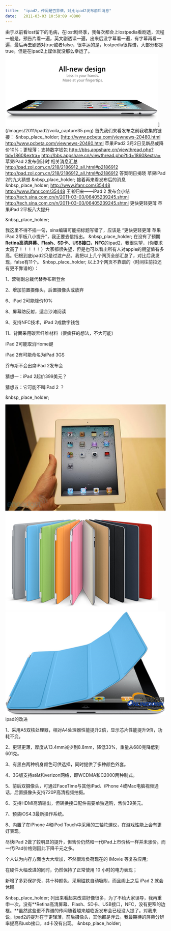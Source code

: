 ```yaml
---
title:  "ipad2，传闻是否靠谱，对比ipad2发布前后消息"
date:   2011-03-03 10:58:09 +0800
---
```


由于以前看lost留下的毛病，在lost剧终季，我每次都会上lostpedia看剧透，流程一般是，预告片看一遍，英文剧透读一遍，出来后没字幕看一遍，有字幕再看一遍，最后再去剧透对true或者false，很幸运的是，lostpedia很靠谱，大部分都是true。但是在ipad2上媒体就没那么幸运了。 ![voila_capture35](/images/2011/ipad2/voila_capture35.png)](/images/2011/ipad2/voila_capture35.png) 首先我们来看发布之前我收集的链接： &nbsp_place_holder; [http://www.pcbeta.com/viewnews-20480.html  http://www.pcbeta.com/viewnews-20480.html 苹果iPad2 3月2日见新品或降价10%；更轻薄；支持数字钱包 http://bbs.appshare.cn/viewthread.php?tid=1860&extra=  http://bbs.appshare.cn/viewthread.php?tid=1860&extra= 苹果iPad 2发布倒计时 相关消息汇总 http://pad.zol.com.cn/218/2186912_all.html#p2186912  http://pad.zol.com.cn/218/2186912_all.html#p2186912 答案明日揭晓 苹果iPad 2的九大猜想 &nbsp_place_holder; 接着再来看发布后的消息 &nbsp_place_holder; http://www.ifanr.com/35448  http://www.ifanr.com/35448 王者归来——iPad 2 发布会小结 http://tech.sina.com.cn/n/2011-03-03/06405239245.shtml  http://tech.sina.com.cn/n/2011-03-03/06405239245.shtml 更快更轻更薄 苹果iPad 2平板八大提升 

&nbsp_place_holder;

我这里不得不插一句，sina编辑可能把标题写错了，应该是 “更快更轻更薄 苹果iPad 2平板八小提升”，我正要去信指出。 &nbsp_place_holder; 在没有了预期**Retina高清屏幕、Flash、SD卡、USB接口，NFC**的ipad2，我很失望，（你要求太高了！！！！！）大家都很失望，但是也可以看出所有人对apple的期望值有多高。归根到底ipad2只是过渡产品。我把以上几个网页全部汇总了，对比后我发现，false有11个。 &nbsp_place_holder; 以上3个网页不靠谱的（时间往前拉还有更不靠谱的）： 

1、营销副总裁代替乔布斯登台

2、增加前置摄像头，后置摄像头或放弃

6、iPad 2可能降价10%

8、屏幕防反射，适合沙滩阅读

9、支持NFC技术，iPad 2成数字钱包

11、背面采用碳素纤维材料（很疯狂的想法，不大可能）

iPad 2可能取消Home键

iPad 2有可能命名为iPad 3GS

乔布斯不会出席iPad 2发布会

猜想一：iPad 2起价399美元？

猜想五：它可能不叫iPad 2 ？

&nbsp_place_holder;

![ipad2hands9ssssss](/images/2011/ipad2/ipad2hands9ssssss.jpg) ![voila_capture36](/images/2011/ipad2/voila_capture36.png) ![1299117708805](/images/2011/ipad2/1299117708805.png) ipad的改进 

1、采用A5双核处理器，相对A4处理器性能提升2倍，显示芯片性能提升9倍，功耗不变。

2、更轻更薄，厚度从13.4mm减少到8.8mm，降低33%，重量从680克降低到601克。

3、有黑白两种机身颜色可供选择，同时提供了多种颜色外套。

4、3G版支持at&t和verizon网络，即WCDMA和C2000两种制式。

5、前后双摄像头，可通过FaceTime与其他iPad、iPhone 4或Mac电脑视频通话，后置摄像头支持720P高清视频拍摄。

6、支持HDMI高清输出，但转换接口配件需要单独选购，售价39美元。

7、预装iOS4.3最新操作系统。

8、内置了在iPhone 4和iPod Touch中采用的三轴陀螺仪，在游戏性能上会有更好表现。

尽快iPad 2做了较明显的提升，但售价仍然和一代iPad上市价格一样并未涨价。而一代iPad价格则因此下降千元之多。

个人认为内存方面也大大增加，不然很难负荷现在的 iMovie 等复杂应用;

在硬件大幅改进的同时，仍然保持了正常使用 10 小时的电力表现；

新增了多彩保护壳，共十种颜色，采用磁铁自动吸附，而且阖上之后 iPad 2 就会休眠

&nbsp_place_holder; 列出来看起来改进好像很多，为了不给大家误导，我再重申一次，没有**Retina高清屏幕、Flash、SD卡、USB接口，NFC，没有更窄的边框。**虽然这些更不靠谱的传闻随着越来越临近发布会已经没人提了。对我来说，ipad2的提升在于更轻薄，前后摄像头，其他都是浮云。我最期待的屏幕分辨率提高和usb接口，sd卡没有出现。 &nbsp_place_holder;
